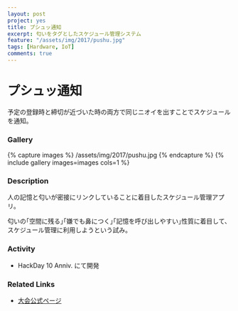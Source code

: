```yaml
---
layout: post
project: yes
title: プシュッ通知
excerpt: 匂いをタグとしたスケジュール管理システム
feature: "/assets/img/2017/pushu.jpg"
tags: [Hardware, IoT]
comments: true
---
```

# プシュッ通知

予定の登録時と締切が近づいた時の両方で同じニオイを出すことでスケジュールを通知。

### Gallery


{% capture images %}
  /assets/img/2017/pushu.jpg
{% endcapture %}
{% include gallery images=images cols=1 %}

### Description

人の記憶と匂いが密接にリンクしていることに着目したスケジュール管理アプリ。

匂いの｢空間に残る｣｢嫌でも鼻につく｣｢記憶を呼び出しやすい｣性質に着目して、スケジュール管理に利用しようという試み。

### Activity

* HackDay 10 Anniv. にて開発

### Related Links
 
* [大会公式ページ](https://hackday.jp/)